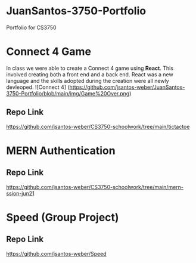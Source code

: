 # JuanSantos-3750-Portfolio
Portfolio for CS3750

# Connect 4 Game
In class we were able to create a Connect 4 game using **React**. This involved creating both a front end and a back end. React was a new language and the skills adopted during the creation were all newly devleoped. 
![Connect 4] (https://github.com/jsantos-weber/JuanSantos-3750-Portfolio/blob/main/img/Game%20Over.png)
## Repo Link
https://github.com/jsantos-weber/CS3750-schoolwork/tree/main/tictactoe

# MERN Authentication

## Repo Link
https://github.com/jsantos-weber/CS3750-schoolwork/tree/main/mern-ssion-jun21

# Speed (Group Project)


## Repo Link
https://github.com/jsantos-weber/Speed
